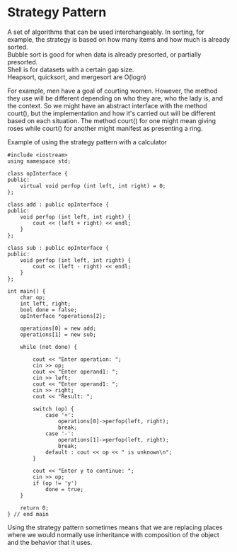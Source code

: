 # Strategy Pattern
A set of algorithms that can be used interchangeably. In sorting, for example, the strategy is based on how many items and how much is already sorted.  
Bubble sort is good for when data is already presorted, or partially presorted.  
Shell is for datasets with a certain gap size.  
Heapsort, quicksort, and mergesort are O(logn)  

For example, men have a goal of courting women. However, the method they use will be different depending on who they are, who the lady is, and the context. So we might have an abstract interface with the method court(), but the implementation and how it's carried out will be different based on each situation. The method court() for one might mean giving roses while court() for another might manifest as presenting a ring.  

Example of using the strategy pattern with a calculator
```
#include <iostream>
using namespace std;

class opInterface {
public:
	virtual void perfop (int left, int right) = 0;
};

class add : public opInterface {
public:
	void perfop (int left, int right) {
		cout << (left + right) << endl;
	}
};
		
class sub : public opInterface {
public:
	void perfop (int left, int right) {
		cout << (left - right) << endl;
	}
};
		
int main() {
	char op;
	int left, right;
	bool done = false;
	opInterface *operations[2];
	
	operations[0] = new add;
	operations[1] = new sub;
	
	while (not done) {
	
		cout << "Enter operation: ";
		cin >> op;
		cout << "Enter operand1: ";
		cin >> left;
		cout << "Enter operand1: ";
		cin >> right;
		cout << "Result: ";
		
		switch (op) {
			case '+':
				operations[0]->perfop(left, right);
				break;
			case '-':
				operations[1]->perfop(left, right);
				break;
			default : cout << op << " is unknown\n";
		}
	
		cout << "Enter y to continue: ";
		cin >> op;
		if (op != 'y')
			done = true;
	}
	
	return 0;
} // end main
```
 
Using the strategy pattern sometimes means that we are replacing places where we would normally use inheritance with composition of the object and the behavior that it uses. 
